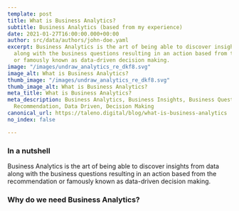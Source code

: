 ```yaml
---
template: post
title: What is Business Analytics?
subtitle: Business Analytics (based from my experience)
date: 2021-01-27T16:00:00.000+00:00
author: src/data/authors/john-doe.yaml
excerpt: Business Analytics is the art of being able to discover insights from data
  along with the business questions resulting in an action based from the recommendation
  or famously known as data-driven decision making.
image: "/images/undraw_analytics_re_dkf8.svg"
image_alt: What is Business Analytics?
thumb_image: "/images/undraw_analytics_re_dkf8.svg"
thumb_image_alt: What is Business Analytics?
meta_title: What is Business Analytics?
meta_description: Business Analytics, Business Insights, Business Questions, Actionable,
  Recommendation, Data Driven, Decision Making
canonical_url: https://taleno.digital/blog/what-is-business-analytics
no_index: false

---
```

### In a nutshell

Business Analytics is the art of being able to discover insights from data along with the business questions resulting in an action based from the recommendation or famously known as data-driven decision making.

### Why do we need Business Analytics?
